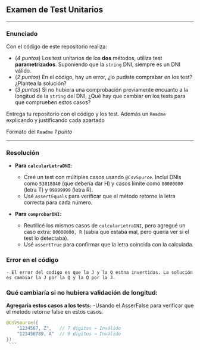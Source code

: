 ## Examen de Test Unitarios

---

### Enunciado

Con el código de este repositorio realiza:

- (*4 puntos*) Los test unitarios de los **dos** métodos, utiliza test **parametrizados**. Suponiendo que la `string` DNI, siempre es un DNI válido.
- (*2 puntos*) En el código, hay un error, ¿lo pudiste comprabar en los test? ¿Plantea la solución?
- (*3 puntos*) Si no hubiera una comprobación previamente encuanto a la longitud de la `string` del DNI, ¿Qué hay que cambiar en los tests para que comprueben estos casos?

Entrega tu repositorio con el código y los test. Además un `Readme` explicando y justificando cada apartado

Formato del `Readme` *1 punto*

---

### Resolución

- **Para `calcularLetraDNI`:**
    - Creé un test con múltiples casos usando `@CsvSource`. Incluí DNIs como `53818040` (que debería dar H) y casos límite como `00000000` (letra T) y `99999999` (letra R).
    - Usé `assertEquals` para verificar que el método retorne la letra correcta para cada número.

- **Para `comprobarDNI`:**
    - Reutilicé los mismos casos de `calcularLetraDNI`, pero agregué un caso extra: `00000000, R` (sabía que estaba mal, pero quería ver si el test lo detectaba).
    - Usé `assertTrue` para confirmar que la letra coincida con la calculada.  
### Error en el código

    - El error del codigo es que la J y la Q estna invertidas. La solución es cambiar la J por la Q y la Q por la J.

### Qué cambiaría si no hubiera validación de longitud:
**Agregaría estos casos a los tests:**
    -Usando el AsserFalse para verificar que el metodo retorne false en estos casos.
   ```java
   @CsvSource({
       "1234567, Z",   // 7 dígitos → Inválido
       "123456789, A"  // 9 dígitos → Inválido
   })
    ```
   
    
